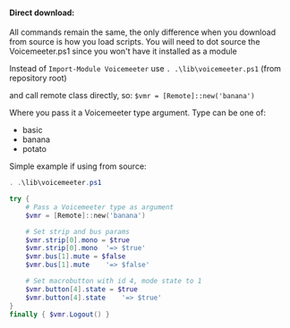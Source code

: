 #### Direct download:
All commands remain the same, the only difference when you download from source is how you load scripts.
You will need to dot source the Voicemeeter.ps1 since you won't have it installed as a module

Instead of `Import-Module Voicemeeter` use `. .\lib\voicemeeter.ps1` (from repository root)

and call remote class directly, so: `$vmr = [Remote]::new('banana')`

Where you pass it a Voicemeeter type argument. Type can be one of:
- basic
- banana
- potato

Simple example if using from source:

```powershell
. .\lib\voicemeeter.ps1

try {
    # Pass a Voicemeeter type as argument
    $vmr = [Remote]::new('banana')

    # Set strip and bus params
    $vmr.strip[0].mono = $true
    $vmr.strip[0].mono  '=> $true'
    $vmr.bus[1].mute = $false
    $vmr.bus[1].mute    '=> $false'

    # Set macrobutton with id 4, mode state to 1
    $vmr.button[4].state = $true
    $vmr.button[4].state    '=> $true'
}
finally { $vmr.Logout() }
```
